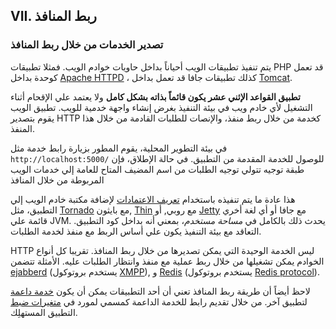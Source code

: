 ## VII. ربط المنافذ
### تصدير الخدمات من خلال ربط المنافذ

يتم تنفيذ تطبيقات الويب أحياناً بداخل حاويات خوادم الويب. فمثلا تطبيقات PHP قد تعمل كوحدة بداخل [Apache HTTPD](http://httpd.apache.org/) ، كذلك تطبيقات جافا قد تعمل بداخل [Tomcat](http://tomcat.apache.org/).

**تطبيق القواعد الإثني عشر يكون قائماً بذاته بشكل كامل** ولا يعتمد علي الإقحام أثناء التشغيل لأي خادم ويب في بيئة التنفيذ بغرض إنشاء واجهة خدمية للويب. تطبيق الويب يقوم بتصدير HTTP كخدمة من خلال ربط منفذ، والإنصات للطلبات القادمة من خلال هذا المنفذ.

في بيئة التطوير المحلية، يقوم المطور بزيارة رابط خدمة مثل `http://localhost:5000/` للوصول للخدمة المقدمة من التطبيق. في حالة الإطلاق، فإن طبقة توجيه تتولي توجيه الطلبات من اسم المضيف المتاح للعامة إلي خدمات الويب المربوطة من خلال المنافذ

هذا عادة ما يتم تنفيذه باستخدام [تعريف الاعتمادات](./dependencies) لإضافة مكتبة خادم الويب إلي التطبيق، مثل [Tornado](http://www.tornadoweb.org/) مع بايثون, [Thin](http://code.macournoyer.com/thin/) مع روبي, أو [Jetty](http://www.eclipse.org/jetty/) مع جافا أو أي لغة أخري قائمة علي JVM. يحدث ذلك بالكامل في *مساحة مستخدم*، بمعني أنه بداخل كود التطبيق. التعاقد مع بيئة التنفيذ يكون علي أساس الربط مع منفذ لخدمة الطلبات.

HTTP ليس الخدمة الوحيدة التي يمكن تصديرها من خلال ربط المنافذ. تقريبا كل أنواع الخوادم يمكن تشغيلها من خلال ربط عملية مع منفذ وانتظار الطلبات عليه. الأمثلة تتضمن [ejabberd](http://www.ejabberd.im/) (يستخدم بروتوكول  [XMPP](http://xmpp.org/)), و [Redis](http://redis.io/) (يستخدم بروتوكول [Redis protocol](http://redis.io/topics/protocol)).

لاحظ أيضاً أن طريقة ربط المنافذ تعني أن أحد التطبيقات يمكن أن يكون [خدمة داعمة](./backing-services) لتطبيق آخر. من خلال تقديم رابط للخدمة الداعمة كمسمي لمورد في [متغيرات ضبط](./config) التطبيق المستهلِك.
